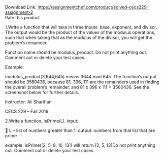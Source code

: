 Download Link: https://assignmentchef.com/product/solved-cecs229-assignment-2
<br>
<span class="kksr-muted">Rate this product</span>

1.Write a function that will take in three inputs: base, exponent, and divisor. The output would be the product of the values of the modulus operations, such that when taking that as the modulus of the divisor, you will get the problem’s remainder.

Function name should be modulus_product. Do not print anything out. Comment out or delete your test cases.

Example:

modulus_product(3,644,645) means 3644 mod 645. The function’s output should be 3560436, because 81, 396, 111 are the remainders used in finding the overall problem’s remainder, and 81 x 396 x 111 = 3560436. See the screenshot below for further details.

Instructor: Ali Sharifian

CECS 229 – Fall 2019

2.Write a function, isPrime(L). input:

 L – list of numbers greater than 1. output: numbers from that list that are prime

example: isPrime([2, 5, 8, 10, 13]) will return [2, 5, 13]Do not print anything out. Comment out or delete your test cases.